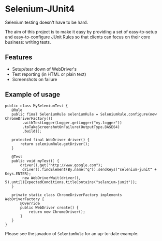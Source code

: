 # Selenium-JUnit4

Selenium testing doesn't have to be hard.

The aim of this project is to make it easy by providing a set of easy-to-setup and easy-to-configure [JUnit Rules](https://github.com/junit-team/junit4/wiki/Rules) so that clients can focus on their core business: writing tests.


## Features

- Setup/tear down of WebDriver's
- Test reporting (in HTML or plain text)
- Screenshots on failure


## Example of usage

    public class MySeleniumTest {
       @Rule
       public final SeleniumRule seleniumRule = SeleniumRule.configure(new ChromeDriverFactory())
            .withTestLogger(Logger.getLogger("my.logger"))
            .toTakeScreenshotOnFailure(OutputType.BASE64)
            .build();

       protected final WebDriver driver() {
           return seleniumRule.getDriver();
       }

       @Test
       public void myTest() {
           driver().get("http://www.google.com");
            driver().findElement(By.name("q")).sendKeys("selenium-junit" + Keys.ENTER);
            new WebDriverWait(driver(), 5).until(ExpectedConditions.titleContains("selenium-junit"));
       }

       private static class ChromeDriverFactory implements WebDriverFactory {
           @Override
           public WebDriver create() {
               return new ChromeDriver();
           }
       }
    }

Please see the javadoc of `SeleniumRule` for an up-to-date example.